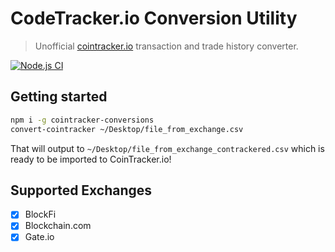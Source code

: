 # CodeTracker.io Conversion Utility

> Unofficial [cointracker.io](https://www.cointracker.io/) transaction and trade history converter.

[![Node.js CI](https://github.com/geoffdutton/cointracker-conversions/actions/workflows/node.js.yml/badge.svg)](https://github.com/geoffdutton/cointracker-conversions/actions/workflows/node.js.yml)

## Getting started

```bash
npm i -g cointracker-conversions
convert-cointracker ~/Desktop/file_from_exchange.csv
```

That will output to `~/Desktop/file_from_exchange_contrackered.csv` which is ready to be imported to CoinTracker.io!

## Supported Exchanges

- [x] BlockFi
- [x] Blockchain.com
- [x] Gate.io
